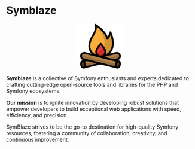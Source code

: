 # Symblaze

<div align="center">
<img alt="A fire icon" src="./symblaze.png" title="Symblaze Logo" style="width: 120px; height: 120px;"/>
</div>

**Symblaze** is a collective of Symfony enthusiasts and experts dedicated to crafting cutting-edge open-source tools and
libraries for the PHP and Symfony ecosystems.

**Our mission** is to ignite innovation by developing robust solutions that empower developers to build exceptional web
applications with speed, efficiency, and precision.

SymBlaze strives to be the go-to destination for high-quality Symfony resources, fostering a community of collaboration,
creativity, and continuous improvement.
